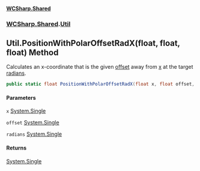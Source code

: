 #### [WCSharp\.Shared](README.md 'README')
### [WCSharp\.Shared](WCSharp.Shared.md 'WCSharp\.Shared').[Util](WCSharp.Shared.Util.md 'WCSharp\.Shared\.Util')

## Util\.PositionWithPolarOffsetRadX\(float, float, float\) Method

Calculates an x\-coordinate that is the given [offset](WCSharp.Shared.Util.PositionWithPolarOffsetRadX(float,float,float).md#WCSharp.Shared.Util.PositionWithPolarOffsetRadX(float,float,float).offset 'WCSharp\.Shared\.Util\.PositionWithPolarOffsetRadX\(float, float, float\)\.offset') away from [x](WCSharp.Shared.Util.PositionWithPolarOffsetRadX(float,float,float).md#WCSharp.Shared.Util.PositionWithPolarOffsetRadX(float,float,float).x 'WCSharp\.Shared\.Util\.PositionWithPolarOffsetRadX\(float, float, float\)\.x') at the target [radians](WCSharp.Shared.Util.PositionWithPolarOffsetRadX(float,float,float).md#WCSharp.Shared.Util.PositionWithPolarOffsetRadX(float,float,float).radians 'WCSharp\.Shared\.Util\.PositionWithPolarOffsetRadX\(float, float, float\)\.radians')\.

```csharp
public static float PositionWithPolarOffsetRadX(float x, float offset, float radians);
```
#### Parameters

<a name='WCSharp.Shared.Util.PositionWithPolarOffsetRadX(float,float,float).x'></a>

`x` [System\.Single](https://learn.microsoft.com/en-us/dotnet/api/system.single 'System\.Single')

<a name='WCSharp.Shared.Util.PositionWithPolarOffsetRadX(float,float,float).offset'></a>

`offset` [System\.Single](https://learn.microsoft.com/en-us/dotnet/api/system.single 'System\.Single')

<a name='WCSharp.Shared.Util.PositionWithPolarOffsetRadX(float,float,float).radians'></a>

`radians` [System\.Single](https://learn.microsoft.com/en-us/dotnet/api/system.single 'System\.Single')

#### Returns
[System\.Single](https://learn.microsoft.com/en-us/dotnet/api/system.single 'System\.Single')